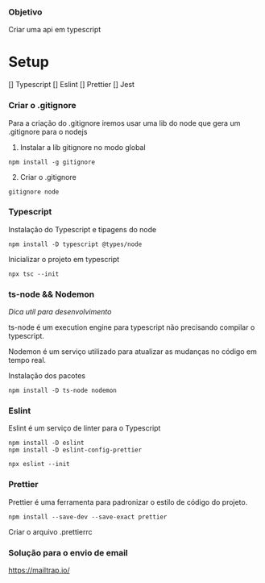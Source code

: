 ### Objetivo

Criar uma api em typescript

# Setup

[] Typescript
[] Eslint
[] Prettier
[] Jest

### Criar o .gitignore

Para a criação do .gitignore iremos usar uma lib do node que gera um .gitignore para o nodejs

1. Instalar a lib gitignore no modo global

```
npm install -g gitignore
```

2. Criar o .gitignore

```
gitignore node
```

### Typescript

Instalação do Typescript e tipagens do node

```
npm install -D typescript @types/node
```

Inicializar o projeto em typescript

```
npx tsc --init
```

### ts-node && Nodemon

_Dica util para desenvolvimento_

ts-node é um execution engine para typescript não precisando compilar o typescript.

Nodemon é um serviço utilizado para atualizar as mudanças no código em tempo real.

Instalação dos pacotes

```
npm install -D ts-node nodemon
```

### Eslint

Eslint é um serviço de linter para o Typescript

```
npm install -D eslint
npm install -D eslint-config-prettier

npx eslint --init
```

### Prettier

Prettier é uma ferramenta para padronizar o estilo de código do projeto.

```
npm install --save-dev --save-exact prettier
```

Criar o arquivo .prettierrc


### Solução para o envio de email

https://mailtrap.io/
